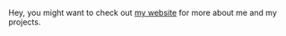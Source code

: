 Hey, you might want to check out [my website](https://callanbryant.co.uk/) for more about me and my projects.

